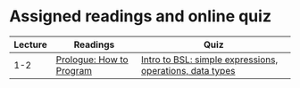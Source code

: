 # Assigned readings and online quiz


| Lecture | Readings | Quiz |
|---------|----------|------|
| 1-2     | [Prologue: How to Program](https://htdp.org/2018-01-06/Book/part_prologue.html) | [Intro to BSL: simple expressions, operations, data types](https://goo.gl/forms/Di94wsXlgYIEJUhV2) |